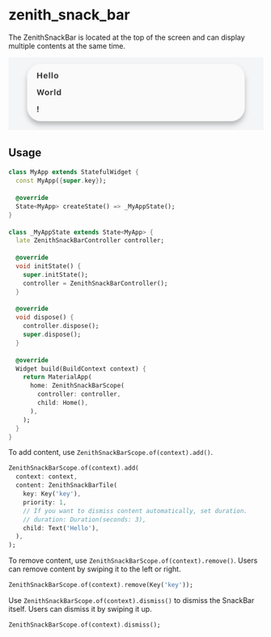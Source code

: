 # zenith_snack_bar

The ZenithSnackBar is located at the top of the screen and can display multiple contents at the same time.

![image.png](./image.png)

## Usage

```dart
class MyApp extends StatefulWidget {
  const MyApp({super.key});

  @override
  State<MyApp> createState() => _MyAppState();
}

class _MyAppState extends State<MyApp> {
  late ZenithSnackBarController controller;

  @override
  void initState() {
    super.initState();
    controller = ZenithSnackBarController();
  }

  @override
  void dispose() {
    controller.dispose();
    super.dispose();
  }

  @override
  Widget build(BuildContext context) {
    return MaterialApp(
      home: ZenithSnackBarScope(
        controller: controller,
        child: Home(),
      ),
    );
  }
}
```
To add content, use `ZenithSnackBarScope.of(context).add()`.

```dart
ZenithSnackBarScope.of(context).add(
  context: context,
  content: ZenithSnackBarTile(
    key: Key('key'),
    priority: 1,
    // If you want to dismiss content automatically, set duration.
    // duration: Duration(seconds: 3),
    child: Text('Hello'),
  ),
);
```

To remove content, use `ZenithSnackBarScope.of(context).remove()`. Users can remove content by swiping it to the left or right.

```dart
ZenithSnackBarScope.of(context).remove(Key('key'));
```

Use `ZenithSnackBarScope.of(context).dismiss()` to dismiss the SnackBar itself. Users can dismiss it by swiping it up.

```dart
ZenithSnackBarScope.of(context).dismiss();
```
